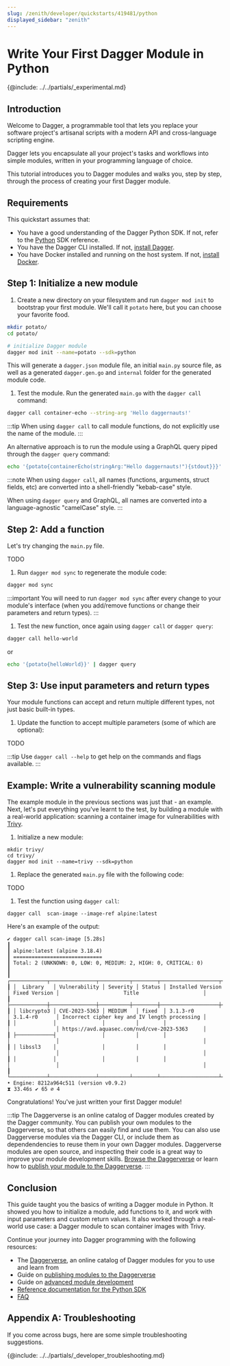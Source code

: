 ```yaml
---
slug: /zenith/developer/quickstarts/419481/python
displayed_sidebar: "zenith"
---
```


# Write Your First Dagger Module in Python

{@include: ../../partials/_experimental.md}

## Introduction

Welcome to Dagger, a programmable tool that lets you replace your software project's artisanal scripts with a modern API and cross-language scripting engine.

Dagger lets you encapsulate all your project's tasks and workflows into simple modules, written in your programming language of choice.

This tutorial introduces you to Dagger modules and walks you, step by step, through the process of creating your first Dagger module.

## Requirements

This quickstart assumes that:

- You have a good understanding of the Dagger Python SDK. If not, refer to the [Python](https://dagger-io.readthedocs.org/) SDK reference.
- You have the Dagger CLI installed. If not, [install Dagger](../../../current/cli/465058-install.md).
- You have Docker installed and running on the host system. If not, [install Docker](https://docs.docker.com/engine/install/).

## Step 1: Initialize a new module

1. Create a new directory on your filesystem and run `dagger mod init` to bootstrap your first module. We'll call it `potato` here, but you can choose your favorite food.

  ```sh
  mkdir potato/
  cd potato/

  # initialize Dagger module
  dagger mod init --name=potato --sdk=python
  ```

  This will generate a `dagger.json` module file, an initial `main.py` source file, as well as a generated `dagger.gen.go` and `internal` folder for the generated module code.

1. Test the module. Run the generated `main.go` with the `dagger call` command:

  ```sh
  dagger call container-echo --string-arg 'Hello daggernauts!'
  ```

  :::tip
  When using `dagger call` to call module functions, do not explicitly use the name of the module.
  :::

  An alternative approach is to run the module using a GraphQL query piped through the `dagger query` command:

  ```sh
  echo '{potato{containerEcho(stringArg:"Hello daggernauts!"){stdout}}}' | dagger query
  ```

:::note
When using `dagger call`, all names (functions, arguments, struct fields, etc) are converted into a shell-friendly "kebab-case" style.

When using `dagger query` and GraphQL, all names are converted into a language-agnostic "camelCase" style.
:::

## Step 2: Add a function

Let's try changing the `main.py` file.

TODO

1. Run `dagger mod sync` to regenerate the module code:

  ```sh
  dagger mod sync
  ```

  :::important
  You will need to run `dagger mod sync` after every change to your module's interface (when you add/remove functions or change their parameters and return types).
  :::

1. Test the new function, once again using `dagger call` or `dagger query`:

  ```sh
  dagger call hello-world
  ```

  or

  ```sh
  echo '{potato{helloWorld}}' | dagger query
  ```

## Step 3: Use input parameters and return types

Your module functions can accept and return multiple different types, not just basic built-in types.

1. Update the function to accept multiple parameters (some of which are optional):

TODO

:::tip
Use `dagger call --help` to get help on the commands and flags available.
:::


## Example: Write a vulnerability scanning module

The example module in the previous sections was just that - an example. Next, let's put everything you've learnt to the test, by building a module with a real-world application: scanning a container image for vulnerabilities with [Trivy](https://trivy.dev/).

1. Initialize a new module:

  ```
  mkdir trivy/
  cd trivy/
  dagger mod init --name=trivy --sdk=python
  ```

1. Replace the generated `main.py` file with the following code:

TODO


1. Test the function using `dagger call`:

  ```
  dagger call  scan-image --image-ref alpine:latest
  ```

  Here's an example of the output:

  ```
  ✔ dagger call scan-image [5.28s]
  ┃
  ┃ alpine:latest (alpine 3.18.4)
  ┃ =============================
  ┃ Total: 2 (UNKNOWN: 0, LOW: 0, MEDIUM: 2, HIGH: 0, CRITICAL: 0)
  ┃
  ┃ ┌────────────┬───────────────┬──────────┬────────┬───────────────────┬───────────────┬───────────────────────────────────────────────┐
  ┃ │  Library   │ Vulnerability │ Severity │ Status │ Installed Version │ Fixed Version │                     Title                     │
  ┃ ├────────────┼───────────────┼──────────┼────────┼───────────────────┼───────────────┼───────────────────────────────────────────────┤
  ┃ │ libcrypto3 │ CVE-2023-5363 │ MEDIUM   │ fixed  │ 3.1.3-r0          │ 3.1.4-r0      │ Incorrect cipher key and IV length processing │
  ┃ │            │               │          │        │                   │               │ https://avd.aquasec.com/nvd/cve-2023-5363     │
  ┃ ├────────────┤               │          │        │                   │               │                                               │
  ┃ │ libssl3    │               │          │        │                   │               │                                               │
  ┃ │            │               │          │        │                   │               │                                               │
  ┃ └────────────┴───────────────┴──────────┴────────┴───────────────────┴───────────────┴───────────────────────────────────────────────┘
  • Engine: 8212a964c511 (version v0.9.2)
  ⧗ 33.46s ✔ 65 ∅ 4
  ```

Congratulations! You've just written your first Dagger module!

:::tip
The Daggerverse is an online catalog of Dagger modules created by the Dagger community. You can publish your own modules to the Daggerverse, so that others can easily find and use them. You can also use Daggerverse modules via the Dagger CLI, or include them as dependendencies to reuse them in your own Dagger modules. Daggerverse modules are open source, and inspecting their code is a great way to improve your module development skills. [Browse the Daggerverse](https://daggerverse.dev/) or learn how to [publish your module to the Daggerverse](../guides/821742-publish-modules.md).
:::

## Conclusion

This guide taught you the basics of writing a Dagger module in Python. It showed you how to initialize a module, add functions to it, and work with input parameters and custom return values. It also worked through a real-world use case: a Dagger module to scan container images with Trivy.

Continue your journey into Dagger programming with the following resources:

- The [Daggerverse](https://daggerverse.dev), an online catalog of Dagger modules for you to use and learn from
- Guide on [publishing modules to the Daggerverse](../guides/821742-publish-modules.md)
- Guide on [advanced module development](../guides/191108-advanced-module-development.md)
- [Reference documentation for the Python SDK](https://dagger-io.readthedocs.org/)
- [FAQ](../../../current/faq.md)

## Appendix A: Troubleshooting

If you come across bugs, here are some simple troubleshooting suggestions.

{@include: ../../partials/_developer_troubleshooting.md}
